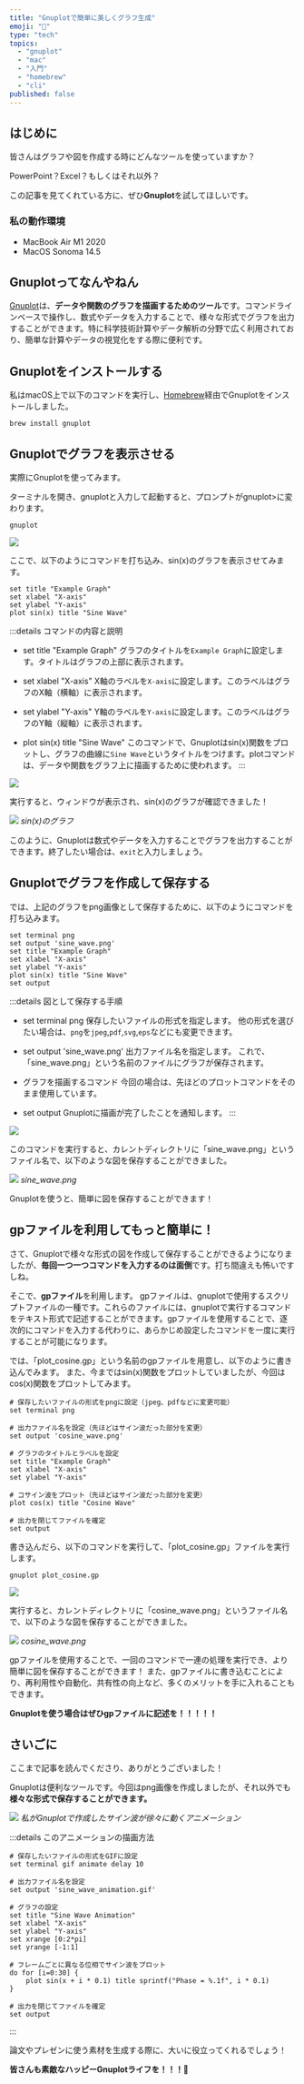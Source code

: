 ```yaml
---
title: "Gnuplotで簡単に美しくグラフ生成"
emoji: "🦢"
type: "tech"
topics:
  - "gnuplot"
  - "mac"
  - "入門"
  - "homebrew"
  - "cli"
published: false
---
```


## はじめに

皆さんはグラフや図を作成する時にどんなツールを使っていますか？

PowerPoint？Excel？もしくはそれ以外？

この記事を見てくれている方に、ぜひ**Gnuplot**を試してほしいです。

### 私の動作環境
- MacBook Air M1 2020
- MacOS Sonoma 14.5

## Gnuplotってなんやねん

[Gnuplot](http://www.gnuplot.info/)は、**データや関数のグラフを描画するためのツール**です。コマンドラインベースで操作し、数式やデータを入力することで、様々な形式でグラフを出力することができます。特に科学技術計算やデータ解析の分野で広く利用されており、簡単な計算やデータの視覚化をする際に便利です。

## Gnuplotをインストールする

私はmacOS上で以下のコマンドを実行し、[Homebrew](https://formulae.brew.sh/formula/gnuplot)経由でGnuplotをインストールしました。

```
brew install gnuplot
```

## Gnuplotでグラフを表示させる

実際にGnuplotを使ってみます。

ターミナルを開き、gnuplotと入力して起動すると、プロンプトがgnuplot>に変わります。

```
gnuplot
```

![](/images/sankaku26/1.png)

ここで、以下のようにコマンドを打ち込み、sin(x)のグラフを表示させてみます。

```
set title "Example Graph"
set xlabel "X-axis"
set ylabel "Y-axis"
plot sin(x) title "Sine Wave"
```

:::details コマンドの内容と説明
- set title "Example Graph"
グラフのタイトルを`Example Graph`に設定します。タイトルはグラフの上部に表示されます。

- set xlabel "X-axis"
X軸のラベルを`X-axis`に設定します。このラベルはグラフのX軸（横軸）に表示されます。

- set ylabel "Y-axis"
Y軸のラベルを`Y-axis`に設定します。このラベルはグラフのY軸（縦軸）に表示されます。

- plot sin(x) title "Sine Wave"
このコマンドで、Gnuplotはsin(x)関数をプロットし、グラフの曲線に`Sine Wave`というタイトルをつけます。plotコマンドは、データや関数をグラフ上に描画するために使われます。
:::

![](/images/sankaku26/2.png)

実行すると、ウィンドウが表示され、sin(x)のグラフが確認できました！

![](/images/sankaku26/3.png)
*sin(x)のグラフ*

このように、Gnuplotは数式やデータを入力することでグラフを出力することができます。終了したい場合は、`exit`と入力しましょう。

## Gnuplotでグラフを作成して保存する

では、上記のグラフをpng画像として保存するために、以下のようにコマンドを打ち込みます。

```
set terminal png
set output 'sine_wave.png'
set title "Example Graph"
set xlabel "X-axis"
set ylabel "Y-axis"
plot sin(x) title "Sine Wave"
set output
```

:::details 図として保存する手順
- set terminal png
保存したいファイルの形式を指定します。
他の形式を選びたい場合は、`png`を`jpeg`,`pdf`,`svg`,`eps`などにも変更できます。

- set output 'sine_wave.png'
出力ファイル名を指定します。
これで、「sine_wave.png」という名前のファイルにグラフが保存されます。

- グラフを描画するコマンド
今回の場合は、先ほどのプロットコマンドをそのまま使用しています。

- set output
Gnuplotに描画が完了したことを通知します。
:::

![](/images/sankaku26/4.png)

このコマンドを実行すると、カレントディレクトリに「sine_wave.png」というファイル名で、以下のような図を保存することができました。

![](/images/sankaku26/sine_wave.png)
*sine_wave.png*

Gnuplotを使うと、簡単に図を保存することができます！

## gpファイルを利用してもっと簡単に！

さて、Gnuplotで様々な形式の図を作成して保存することができるようになりましたが、**毎回一つ一つコマンドを入力するのは面倒**です。打ち間違えも怖いですしね。

そこで、**gpファイル**を利用します。
gpファイルは、gnuplotで使用するスクリプトファイルの一種です。これらのファイルには、gnuplotで実行するコマンドをテキスト形式で記述することができます。gpファイルを使用することで、逐次的にコマンドを入力する代わりに、あらかじめ設定したコマンドを一度に実行することが可能になります。

では、「plot_cosine.gp」という名前のgpファイルを用意し、以下のように書き込んでみます。
また、今まではsin(x)関数をプロットしていましたが、今回はcos(x)関数をプロットしてみます。

```gp:plot_cosine.gp
# 保存したいファイルの形式をpngに設定（jpeg、pdfなどに変更可能）
set terminal png

# 出力ファイル名を設定（先ほどはサイン波だった部分を変更）
set output 'cosine_wave.png'

# グラフのタイトルとラベルを設定
set title "Example Graph"
set xlabel "X-axis"
set ylabel "Y-axis"

# コサイン波をプロット（先ほどはサイン波だった部分を変更）
plot cos(x) title "Cosine Wave"

# 出力を閉じてファイルを確定
set output
```

書き込んだら、以下のコマンドを実行して、「plot_cosine.gp」ファイルを実行します。

```
gnuplot plot_cosine.gp
```

![](/images/sankaku26/5.png)

実行すると、カレントディレクトリに「cosine_wave.png」というファイル名で、以下のような図を保存することができました。

![](/images/sankaku26/cosine_wave.png)
*cosine_wave.png*

gpファイルを使用することで、一回のコマンドで一連の処理を実行でき、より簡単に図を保存することができます！
また、gpファイルに書き込むことにより、再利用性や自動化、共有性の向上など、多くのメリットを手に入れることもできます。

**Gnuplotを使う場合はぜひgpファイルに記述を！！！！！**

## さいごに

ここまで記事を読んでくださり、ありがとうございました！

Gnuplotは便利なツールです。今回はpng画像を作成しましたが、それ以外でも**様々な形式で保存することができます。**

![](/images/sankaku26/sine_wave_animation.gif)
*私がGnuplotで作成したサイン波が徐々に動くアニメーション*

:::details このアニメーションの描画方法
```gp:sine_wave_animation.gp
# 保存したいファイルの形式をGIFに設定
set terminal gif animate delay 10

# 出力ファイル名を設定
set output 'sine_wave_animation.gif'

# グラフの設定
set title "Sine Wave Animation"
set xlabel "X-axis"
set ylabel "Y-axis"
set xrange [0:2*pi]
set yrange [-1:1]

# フレームごとに異なる位相でサイン波をプロット
do for [i=0:30] {
    plot sin(x + i * 0.1) title sprintf("Phase = %.1f", i * 0.1)
}

# 出力を閉じてファイルを確定
set output
```
:::

論文やプレゼンに使う素材を生成する際に、大いに役立ってくれるでしょう！

**皆さんも素敵なハッピーGnuplotライフを！！！🌸**
